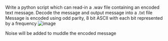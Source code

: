 Write a python script which can read-in a .wav file containing an encoded text message.
Decode the message and output message into a .txt file
Message is encoded using odd parity, 8 bit ASCII with each bit represented by a frequency
![image](https://github.com/MVE112/Audio-Based-Text-Decryption-Radix-FFT/assets/147107281/2e714fa4-60de-490e-8b16-9de510e4080a)

Noise will be added to muddle the encoded message
